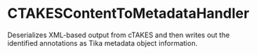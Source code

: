 # CTAKESContentToMetadataHandler
Deserializes XML-based output from cTAKES and then writes out the identified annotations as Tika metadata object information.

